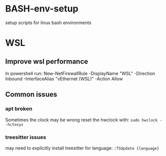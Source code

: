 # BASH-env-setup
setup scripts for linux bash environments

# WSL
## Improve wsl performance
In powershell run:
New-NetFirewallRule -DisplayName "WSL" -Direction Inbound -InterfaceAlias "vEthernet (WSL)" -Action Allow

## Common issues
### apt broken
Sometimes the clock may be wrong reset the hwclock with: `sudo hwclock --hctosys`

### treesitter issues
may need to explicitly install treesitter for language: `:TSUpdate {language}`
